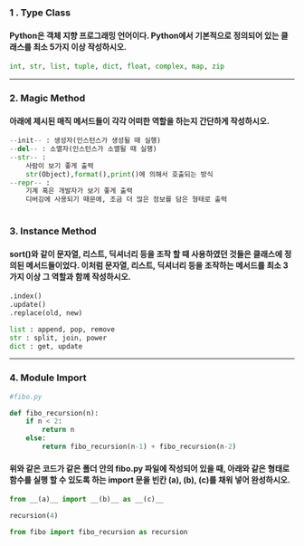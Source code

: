 ### 1 . Type Class

####  Python은 객체 지향 프로그래밍 언어이다. Python에서 기본적으로 정의되어 있는 클래스를 최소 5가지 이상 작성하시오.

``` python
int, str, list, tuple, dict, float, complex, map, zip
```



----

### 2. Magic Method 

#### 아래에 제시된 매직 메서드들이 각각 어떠한 역할을 하는지 간단하게 작성하시오.

``` python
--init-- : 생성자(인스턴스가 생성될 때 실행)
--del-- : 소멸자(인스턴스가 소멸될 때 실행)
--str-- : 
    사람이 보기 좋게 출력
    str(Object),format(),print()에 의해서 호출되는 방식
--repr-- : 
    기계 혹은 개발자가 보기 좋게 출력
    디버깅에 사용되기 때문에, 조금 더 많은 정보를 담은 형태로 출력
    
```









### 3. Instance Method

####  sort()와 같이 문자열, 리스트, 딕셔너리 등을 조작 할 때 사용하였던 것들은 클래스에 정의된 메서드들이었다. 이처럼 문자열, 리스트, 딕셔너리 등을 조작하는 메서드를 최소 3가지 이상 그 역할과 함께 작성하시오.



``` python
.index()
.update()
.replace(old, new)

list : append, pop, remove
str : split, join, power
dict : get, update
```





----

### 4. Module Import



``` python
#fibo.py

def fibo_recursion(n):
    if n < 2:
        return n 
    else:
        return fibo_recursion(n-1) + fibo_recursion(n-2)
```



#### 위와 같은 코드가 같은 폴더 안의 fibo.py 파일에 작성되어 있을 때, 아래와 같은 형태로 함수를 실행 할 수 있도록 하는 import 문을 빈칸 (a), (b), (c)를 채워 넣어 완성하시오.



``` python
from __(a)__ import __(b)__ as __(c)__

recursion(4)
```

``` py
from fibo import fibo_recursion as recursion
